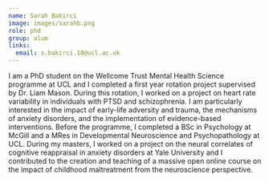 ```yaml
---
name: Sarah Bakirci
image: images/sarahb.png
role: phd
group: alum
links:
  email: s.bakirci.18@ucl.ac.uk
---
```


I am a PhD student on the Wellcome Trust Mental Health Science programme at UCL and I completed a first year rotation project
supervised by Dr. Liam Mason. During this rotation, I worked on a project on heart rate variability in individuals with PTSD 
and schizophrenia. I am particularly interested in the impact of early-life adversity and trauma, the mechanisms of anxiety 
disorders, and the implementation of evidence-based interventions. Before the programme, I completed a BSc in Psychology at 
McGill and a MRes in Developmental Neuroscience and Psychopathology at UCL. During my masters, I worked on a project on the 
neural correlates of cognitive reappraisal in anxiety disorders at Yale University and I contributed to the creation and 
teaching of a massive open online course on the impact of childhood maltreatment from the neuroscience perspective.
